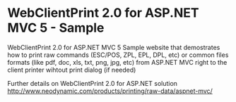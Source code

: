 WebClientPrint 2.0 for ASP.NET MVC 5 - Sample
=============================================

WebClientPrint 2.0 for ASP.NET MVC 5 Sample website that demostrates how to print raw commands (ESC/POS, ZPL, EPL, DPL, etc) or common files formats (like pdf, doc, xls, txt, png, jpg, etc) from ASP.NET MVC right to the client printer wihtout print dialog (if needed)

Further details on WebClientPrint 2.0 for ASP.NET solution http://www.neodynamic.com/products/printing/raw-data/aspnet-mvc/
